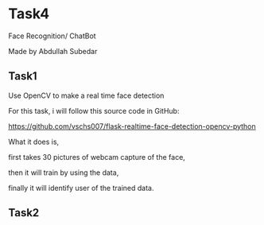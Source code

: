 # Task4
Face Recognition/ ChatBot

Made by Abdullah Subedar

## Task1
Use OpenCV to make a real time face detection

For this task, i will follow this source code in GitHub:

https://github.com/vschs007/flask-realtime-face-detection-opencv-python

What it does is, 

first takes 30 pictures of webcam capture of the face,

then it will train by using the data,

finally it will identify user of the trained data.


## Task2

